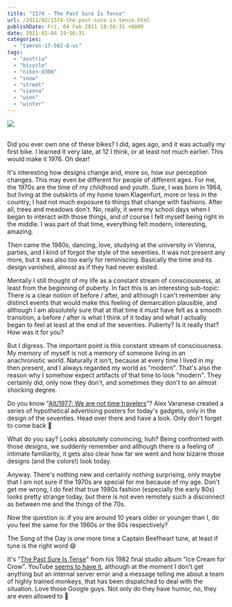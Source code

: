 ```yaml
---
title: "1574 - The Past Sure Is Tense"
url: /2011/02/1574-the-past-sure-is-tense.html
publishDate: Fri, 04 Feb 2011 18:56:31 +0000
date: 2011-02-04 19:56:31
categories: 
  - "tamron-17-502-8-vc"
tags: 
  - "austria"
  - "bicycle"
  - "nikon-d300"
  - "snow"
  - "street"
  - "vienna"
  - "wien"
  - "winter"
---
```

<div class="container">
<div class="center"><a target="_blank" href="https://d25zfm9zpd7gm5.cloudfront.net/1200x1200/2011/20110204_080244_ps.jpg"><img src="https://d25zfm9zpd7gm5.cloudfront.net/0600x0600/2011/20110204_080244_ps.jpg" /></a></div>
</div>
<br />

Did you ever own one of these bikes? I did, ages ago, and it was actually my first bike. I learned it very late, at 12 I think, or at least not much earlier. This would make it 1976. Oh dear!

It's interesting how designs change and, more so, how our perception changes. This may even be different for people of different ages. For me, the 1970s are the time of my childhood and youth. Sure, I was born in 1964, but living at the outskirts of my home town Klagenfurt, more or less in the country, I had not much exposure to things that change with fashions. After all, trees and meadows don't. No, really, it were my school days when I began to interact with those things, and of course I felt myself being right in the middle. I was part of that time, everything felt modern, interesting, amazing.

Then came the 1980s, dancing, love, studying at the university in Vienna, parties, and I kind of forgot the style of the seventies. It was not present any more, but it was also too early for reminiscing. Basically the time and its design vanished, almost as if they had never existed.

Mentally I still thought of my life as a constant stream of consciousness, at least from the beginning of puberty. In fact this is an interesting sub-topic: There is a clear notion of before / after, and although I can't remember any distinct events that would make this feeling of demarcation plausible, and although I am absolutely sure that at that time it must have felt as a smooth transition, a before / after is what I think of it today and what I actually began to feel at least at the end of the seventies. Puberty? Is it really that? How was it for you?

But I digress. The important point is this constant stream of consciousness. My memory of myself is not a memory of someone living in an anachronistic world. Naturally it isn't, because at every time I lived in my then present, and I always regarded my world as "modern". That's also the reason why I somehow expect artifacts of that time to look "modern". They certainly did, only now they don't, and sometimes they don't to an almost shocking degree.

Do you know "<a target="_blank" href="http://www.alexvaranese.com/work/alt1977">Alt/1977: We are not time travelers</a>"? Alex Varanese created a series of hypothetical advertising posters for today's gadgets, only in the design of the seventies. Head over there and have a look. Only don't forget to come back 🙂

What do you say? Looks absolutely convincing, huh? Being confronted with those designs, we suddenly remember and although there is a feeling of intimate familiarity, it gets also clear how far we went and how bizarre those designs (and the colors!) look today.

Anyway. There's nothing new and certainly nothing surprising, only maybe that I am not sure if the 1970s are special for me because of my age. Don't get me wrong, I do feel that true 1980s fashion (especially the early 80s) looks pretty strange today, but there is not even remotely such a disconnect as between me and the things of the 70s. 

Now the question is: if you are around 10 years older or younger than I, do you feel the same for the 1960s or the 80s respectively?

 The Song of the Day is one more time a Captain Beefheart tune, at least if tune is the right word 😄

It's "<a target="_blank" href="http://www.lyricsmode.com/lyrics/c/captain_beefheart/the_past_sure_is_tense.html">The Past Sure Is Tense</a>" from his 1982 final studio album "Ice Cream for Crow". YouTube <a target="_blank" href="http://www.youtube.com/watch?v=lQVYPcsv0FQ">seems to have it</a>, although at the moment I don't get anything but an internal server error and a message telling me about a team of highly trained monkeys, that has been dispatched to deal with the situation. Love those Google guys. Not only do they have humor, no, they are even allowed to 🙂
